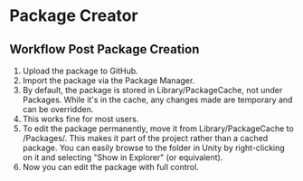 # Package Creator

## Workflow Post Package Creation
1. Upload the package to GitHub.
2. Import the package via the Package Manager.
3. By default, the package is stored in Library/PackageCache, not under Packages. While it's in the cache, any changes made are temporary and can be overridden.
4. This works fine for most users.
5. To edit the package permanently, move it from Library/PackageCache to /Packages/. This makes it part of the project rather than a cached package. You can easily browse to the folder in Unity by right-clicking on it and selecting "Show in Explorer" (or equivalent).
6. Now you can edit the package with full control.
